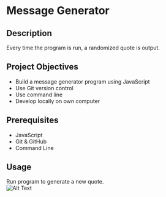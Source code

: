 # Message Generator
## Description
Every time the program is run, a randomized quote is output. 

## Project Objectives
- Build a message generator program using JavaScript
- Use Git version control
- Use command line
- Develop locally on own computer

## Prerequisites
- JavaScript
- Git & GitHub
- Command Line

## Usage
Run program to generate a new quote.
<br>
![Alt Text](https://media.giphy.com/media/v1.Y2lkPTc5MGI3NjExaXNnYTZmNWsxajU3NGFrbzFmZjk4ZnJ6aHMzczFiZ3c1ZjQ4OWp2ZiZlcD12MV9pbnRlcm5hbF9naWZfYnlfaWQmY3Q9Zw/L1R1tvI9svkIWwpVYr/giphy.gif)